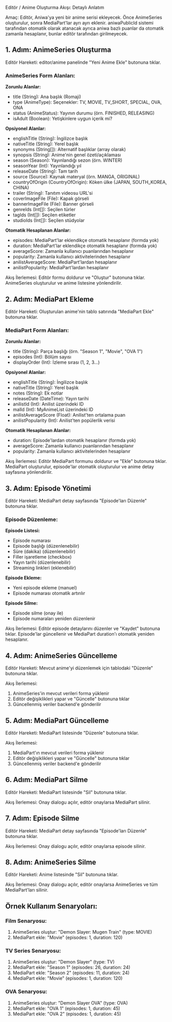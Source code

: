 Editör / Anime Oluşturma Akışı: Detaylı Anlatım

Amaç: Editör, Aniwa'ya yeni bir anime serisi ekleyecek. Önce AnimeSeries oluşturulur, sonra MediaPart'lar ayrı ayrı eklenir. aniwaPublicId sistemi tarafından otomatik olarak atanacak ayrıca aniwa bazlı puanlar da otomatik zamanla hesaplanır, bunlar editör tarafından girilmeyecek.

## 1. Adım: AnimeSeries Oluşturma

Editör Hareketi: editor/anime panelinde "Yeni Anime Ekle" butonuna tıklar.

### AnimeSeries Form Alanları:

**Zorunlu Alanlar:**
- title (String): Ana başlık (Romaji)
- type (AnimeType): Seçenekler: TV, MOVIE, TV_SHORT, SPECIAL, OVA, ONA
- status (AnimeStatus): Yayının durumu (örn. FINISHED, RELEASING)
- isAdult (Boolean): Yetişkinlere uygun içerik mi?

**Opsiyonel Alanlar:**
- englishTitle (String): İngilizce başlık
- nativeTitle (String): Yerel başlık
- synonyms (String[]): Alternatif başlıklar (array olarak)
- synopsis (String): Anime'nin genel özeti/açıklaması
- season (Season): Yayınlandığı sezon (örn. WINTER)
- seasonYear (Int): Yayınlandığı yıl
- releaseDate (String): Tam tarih
- source (Source): Kaynak materyal (örn. MANGA, ORIGINAL)
- countryOfOrigin (CountryOfOrigin): Köken ülke (JAPAN, SOUTH_KOREA, CHINA)
- trailer (String): Tanıtım videosu URL'si
- coverImageFile (File): Kapak görseli
- bannerImageFile (File): Banner görseli
- genreIds (Int[]): Seçilen türler
- tagIds (Int[]): Seçilen etiketler
- studioIds (Int[]): Seçilen stüdyolar

**Otomatik Hesaplanan Alanlar:**
- episodes: MediaPart'lar eklendikçe otomatik hesaplanır (formda yok)
- duration: MediaPart'lar eklendikçe otomatik hesaplanır (formda yok)
- averageScore: Zamanla kullanıcı puanlarından hesaplanır
- popularity: Zamanla kullanıcı aktivitelerinden hesaplanır
- anilistAverageScore: MediaPart'lardan hesaplanır
- anilistPopularity: MediaPart'lardan hesaplanır

Akış İlerlemesi: Editör formu doldurur ve "Oluştur" butonuna tıklar. AnimeSeries oluşturulur ve anime listesine yönlendirilir.

## 2. Adım: MediaPart Ekleme

Editör Hareketi: Oluşturulan anime'nin tablo satırında "MediaPart Ekle" butonuna tıklar.

### MediaPart Form Alanları:

**Zorunlu Alanlar:**
- title (String): Parça başlığı (örn. "Season 1", "Movie", "OVA 1")
- episodes (Int): Bölüm sayısı
- displayOrder (Int): İzleme sırası (1, 2, 3...)

**Opsiyonel Alanlar:**
- englishTitle (String): İngilizce başlık
- nativeTitle (String): Yerel başlık
- notes (String): Ek notlar
- releaseDate (DateTime): Yayın tarihi
- anilistId (Int): Anilist üzerindeki ID
- malId (Int): MyAnimeList üzerindeki ID
- anilistAverageScore (Float): Anilist'ten ortalama puan
- anilistPopularity (Int): Anilist'ten popülerlik verisi

**Otomatik Hesaplanan Alanlar:**
- duration: Episode'lardan otomatik hesaplanır (formda yok)
- averageScore: Zamanla kullanıcı puanlarından hesaplanır
- popularity: Zamanla kullanıcı aktivitelerinden hesaplanır

Akış İlerlemesi: Editör MediaPart formunu doldurur ve "Ekle" butonuna tıklar. MediaPart oluşturulur, episode'lar otomatik oluşturulur ve anime detay sayfasına yönlendirilir.

## 3. Adım: Episode Yönetimi

Editör Hareketi: MediaPart detay sayfasında "Episode'ları Düzenle" butonuna tıklar.

### Episode Düzenleme:

**Episode Listesi:**
- Episode numarası
- Episode başlığı (düzenlenebilir)
- Süre (dakika) (düzenlenebilir)
- Filler işaretleme (checkbox)
- Yayın tarihi (düzenlenebilir)
- Streaming linkleri (eklenebilir)

**Episode Ekleme:**
- Yeni episode ekleme (manuel)
- Episode numarası otomatik artırılır

**Episode Silme:**
- Episode silme (onay ile)
- Episode numaraları yeniden düzenlenir

Akış İlerlemesi: Editör episode detaylarını düzenler ve "Kaydet" butonuna tıklar. Episode'lar güncellenir ve MediaPart duration'ı otomatik yeniden hesaplanır.

## 4. Adım: AnimeSeries Güncelleme

Editör Hareketi: Mevcut anime'yi düzenlemek için tablodaki "Düzenle" butonuna tıklar.

Akış İlerlemesi: 
1. AnimeSeries'in mevcut verileri forma yüklenir
2. Editör değişiklikleri yapar ve "Güncelle" butonuna tıklar
3. Güncellenmiş veriler backend'e gönderilir

## 5. Adım: MediaPart Güncelleme

Editör Hareketi: MediaPart listesinde "Düzenle" butonuna tıklar.

Akış İlerlemesi:
1. MediaPart'ın mevcut verileri forma yüklenir
2. Editör değişiklikleri yapar ve "Güncelle" butonuna tıklar
3. Güncellenmiş veriler backend'e gönderilir

## 6. Adım: MediaPart Silme

Editör Hareketi: MediaPart listesinde "Sil" butonuna tıklar.

Akış İlerlemesi: Onay dialogu açılır, editör onaylarsa MediaPart silinir.

## 7. Adım: Episode Silme

Editör Hareketi: MediaPart detay sayfasında "Episode'ları Düzenle" butonuna tıklar.

Akış İlerlemesi: Onay dialogu açılır, editör onaylarsa episode silinir.

## 8. Adım: AnimeSeries Silme

Editör Hareketi: Anime listesinde "Sil" butonuna tıklar.

Akış İlerlemesi: Onay dialogu açılır, editör onaylarsa AnimeSeries ve tüm MediaPart'ları silinir.

## Örnek Kullanım Senaryoları:

### Film Senaryosu:
1. AnimeSeries oluştur: "Demon Slayer: Mugen Train" (type: MOVIE)
2. MediaPart ekle: "Movie" (episodes: 1, duration: 120)

### TV Series Senaryosu:
1. AnimeSeries oluştur: "Demon Slayer" (type: TV)
2. MediaPart ekle: "Season 1" (episodes: 26, duration: 24)
3. MediaPart ekle: "Season 2" (episodes: 11, duration: 24)
4. MediaPart ekle: "Movie" (episodes: 1, duration: 120)

### OVA Senaryosu:
1. AnimeSeries oluştur: "Demon Slayer OVA" (type: OVA)
2. MediaPart ekle: "OVA 1" (episodes: 1, duration: 45)
3. MediaPart ekle: "OVA 2" (episodes: 1, duration: 45)